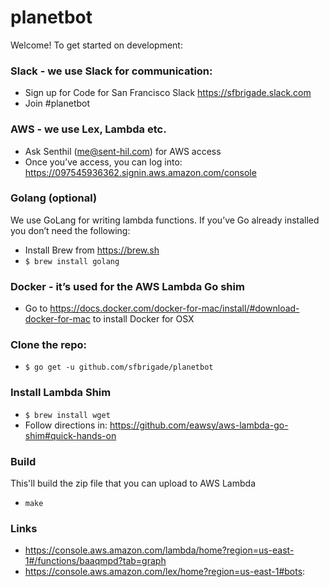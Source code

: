 # planetbot

Welcome! To get started on development:

### Slack - we use Slack for communication:
+ Sign up for Code for San Francisco Slack https://sfbrigade.slack.com
+ Join #planetbot

### AWS - we use Lex, Lambda etc.
+ Ask Senthil (me@sent-hil.com) for AWS access
+ Once you’ve access, you can log into: https://097545936362.signin.aws.amazon.com/console

### Golang (optional)
We use GoLang for writing lambda functions. If you’ve Go already installed you don’t need the following:
+ Install Brew from https://brew.sh
+ `$ brew install golang`

### Docker - it’s used for the AWS Lambda Go shim
+ Go to https://docs.docker.com/docker-for-mac/install/#download-docker-for-mac to install Docker for OSX

### Clone the repo:
+ `$ go get -u github.com/sfbrigade/planetbot`

### Install Lambda Shim
+ `$ brew install wget`
+ Follow directions in: https://github.com/eawsy/aws-lambda-go-shim#quick-hands-on

### Build
This'll build the zip file that you can upload to AWS Lambda
+ `make`

### Links
+ https://console.aws.amazon.com/lambda/home?region=us-east-1#/functions/baaqmpd?tab=graph
+ https://console.aws.amazon.com/lex/home?region=us-east-1#bots:
